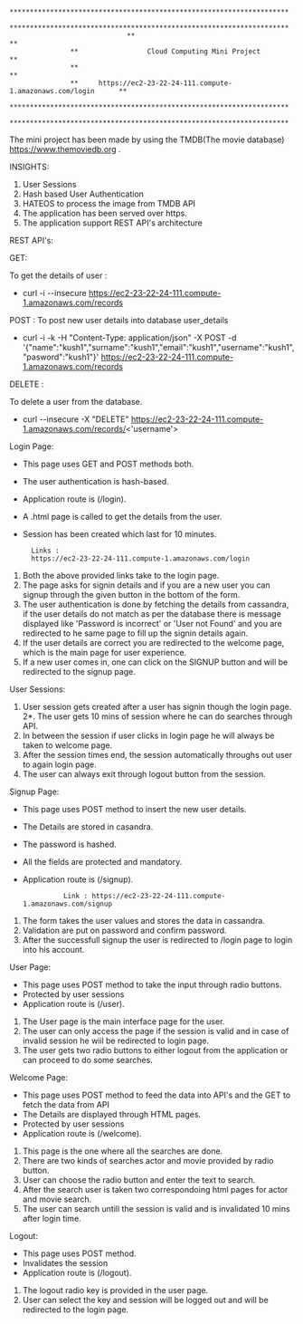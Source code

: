                                  *********************************************************************
				   *********************************************************************
                                 **                                                                 **                    
				   **                 Cloud Computing Mini Project                    **
				   **                                                                 **
				   **     https://ec2-23-22-24-111.compute-1.amazonaws.com/login      **
				   *********************************************************************
				   *********************************************************************

The mini project has been made by using the TMDB(The movie database) https://www.themoviedb.org .

INSIGHTS:

1. User Sessions
2. Hash based User Authentication
3. HATEOS to process the image from TMDB API
4. The application has been served over https.
5. The application support REST API's architecture

REST API's:

GET:

To get the details of user :

* curl -i --insecure https://ec2-23-22-24-111.compute-1.amazonaws.com/records

POST :
To post new user details into database user_details

* curl -i -k -H "Content-Type: application/json" -X POST -d '{"name":"kush1","surname":"kush1","email":"kush1","username":"kush1","pasword":"kush1"}' https://ec2-23-22-24-111.compute-1.amazonaws.com/records

DELETE : 

To delete a user from the database.

* curl --insecure -X "DELETE" https://ec2-23-22-24-111.compute-1.amazonaws.com/records/<'username'>

Login Page:

* This page uses GET and POST methods both. 
* The user authentication is hash-based.
* Application route is (/login). 
* A .html page is called to get the details from the user.
* Session has been created which last for 10 minutes. 

		Links :
		https://ec2-23-22-24-111.compute-1.amazonaws.com/login

1. Both the above provided links take to the login page.
2. The page asks for signin details and if you are a new user you can signup through the given button in the bottom of the form.
3. The user authentication is done by fetching the details from cassandra, if the user details do not match as per the database there is message displayed like 'Password is incorrect' or 'User not Found' and you are redirected to he same page to fill up the signin details again.
4. If the user details are correct you are redirected to the welcome page, which is the main page for user experience.
6. If a new user comes in, one can click on the SIGNUP button and will be redirected to the signup page.

User Sessions: 

1. User session gets created after a user has signin though the login page.
2*. The user gets 10 mins of session where he can do searches through API.
3. In between the session if user clicks in login page he will always be taken to welcome page.
4. After the session times end, the session automatically throughs out user to again login page.
5. The user can always exit through logout button from the session.

Signup Page:

* This page uses POST method to insert the new user details. 
* The Details are stored in casandra.
* The password is hashed.
* All the fields are protected and mandatory.
* Application route is (/signup). 

				Link : https://ec2-23-22-24-111.compute-1.amazonaws.com/signup

1. The form takes the user values and stores the data in cassandra.
2. Validation are put on password and confirm password.
3. After the successfull signup the user is redirected to /login page to login into his account.

User Page:

* This page uses POST method to take the input through radio buttons.
* Protected by user sessions
* Application route is (/user).

1. The User page is the main interface page for the user.
2. The user can only access the page if the session is valid and in case of invalid session he wiil be redirected to login page.
2. The user gets two radio buttons to either logout from the application or can proceed to do some searches.

Welcome Page:

* This page uses POST method to feed the data into API's and the GET to fetch the data from API
* The Details are displayed through HTML pages.
* Protected by user sessions
* Application route is (/welcome). 

1. This page is the one where all the searches are done.
2. There are two kinds of searches actor and movie provided by radio button.
3. User can choose the radio button and enter the text to search.
4. After the search user is taken two correspondoing html pages for actor and movie search.
5. The user can search untill the session is valid and is invalidated 10 mins after login time.

Logout:

* This page uses POST method.
* Invalidates the session
* Application route is (/logout). 

1. The logout radio key is provided in the user page. 
2. User can select the key and session will be logged out and will be redirected to the login page.

